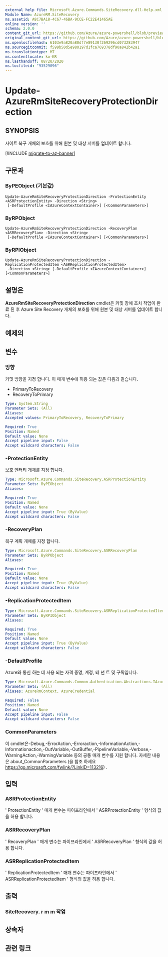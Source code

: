 ```yaml
---
external help file: Microsoft.Azure.Commands.SiteRecovery.dll-Help.xml
Module Name: AzureRM.SiteRecovery
ms.assetid: A8C7BA18-4C67-46BA-9CCE-FC22E41465AE
online version: ''
schema: 2.0.0
content_git_url: https://github.com/Azure/azure-powershell/blob/preview/src/ResourceManager/SiteRecovery/Commands.SiteRecovery/help/Update-AzureRmSiteRecoveryProtectionDirection.md
original_content_git_url: https://github.com/Azure/azure-powershell/blob/preview/src/ResourceManager/SiteRecovery/Commands.SiteRecovery/help/Update-AzureRmSiteRecoveryProtectionDirection.md
ms.openlocfilehash: 6103e9a820a80df7e89130f269296cd073283947
ms.sourcegitcommit: f599b50d5e980197d1fca769378df90a842b42a1
ms.translationtype: MT
ms.contentlocale: ko-KR
ms.lasthandoff: 08/20/2020
ms.locfileid: "93529096"
---
```

# Update-AzureRmSiteRecoveryProtectionDirection

## SYNOPSIS
사이트 복구 개체의 보호를 위해 원본 및 대상 서버를 업데이트 합니다.

[!INCLUDE [migrate-to-az-banner](../../includes/migrate-to-az-banner.md)]

## 구문과

### ByPEObject (기본값)
```
Update-AzureRmSiteRecoveryProtectionDirection -ProtectionEntity <ASRProtectionEntity> -Direction <String>
 [-DefaultProfile <IAzureContextContainer>] [<CommonParameters>]
```

### ByRPObject
```
Update-AzureRmSiteRecoveryProtectionDirection -RecoveryPlan <ASRRecoveryPlan> -Direction <String>
 [-DefaultProfile <IAzureContextContainer>] [<CommonParameters>]
```

### ByRPIObject
```
Update-AzureRmSiteRecoveryProtectionDirection -ReplicationProtectedItem <ASRReplicationProtectedItem>
 -Direction <String> [-DefaultProfile <IAzureContextContainer>] [<CommonParameters>]
```

## 설명은
**AzureRmSiteRecoveryProtectionDirection** cmdlet은 커밋 장애 조치 작업이 완료 된 후 Azure Site Recovery 개체의 보호를 위해 원본 및 대상 서버를 업데이트 합니다.

## 예제의

## 변수

### 방향
커밋 방향을 지정 합니다.
이 매개 변수에 허용 되는 값은 다음과 같습니다.

- PrimaryToRecovery
- RecoveryToPrimary

```yaml
Type: System.String
Parameter Sets: (All)
Aliases: 
Accepted values: PrimaryToRecovery, RecoveryToPrimary

Required: True
Position: Named
Default value: None
Accept pipeline input: False
Accept wildcard characters: False
```

### -ProtectionEntity
보호 엔터티 개체를 지정 합니다.

```yaml
Type: Microsoft.Azure.Commands.SiteRecovery.ASRProtectionEntity
Parameter Sets: ByPEObject
Aliases: 

Required: True
Position: Named
Default value: None
Accept pipeline input: True (ByValue)
Accept wildcard characters: False
```

### -RecoveryPlan
복구 계획 개체를 지정 합니다.

```yaml
Type: Microsoft.Azure.Commands.SiteRecovery.ASRRecoveryPlan
Parameter Sets: ByRPObject
Aliases: 

Required: True
Position: Named
Default value: None
Accept pipeline input: True (ByValue)
Accept wildcard characters: False
```

### -ReplicationProtectedItem
```yaml
Type: Microsoft.Azure.Commands.SiteRecovery.ASRReplicationProtectedItem
Parameter Sets: ByRPIObject
Aliases: 

Required: True
Position: Named
Default value: None
Accept pipeline input: True (ByValue)
Accept wildcard characters: False
```

### -DefaultProfile
Azure와 통신 하는 데 사용 되는 자격 증명, 계정, 테 넌 트 및 구독입니다.

```yaml
Type: Microsoft.Azure.Commands.Common.Authentication.Abstractions.IAzureContextContainer
Parameter Sets: (All)
Aliases: AzureRmContext, AzureCredential

Required: False
Position: Named
Default value: None
Accept pipeline input: False
Accept wildcard characters: False
```

### CommonParameters
이 cmdlet은-Debug,-ErrorAction,-Erroraction,-InformationAction,-Informationaction,-OutVariable,-OutBuffer,-PipelineVariable,-Verbose,-WarningAction,-WarningVariable 등의 공통 매개 변수를 지원 합니다. 자세한 내용은 about_CommonParameters (을 참조 하세요 https://go.microsoft.com/fwlink/?LinkID=113216) .

## 입력

### ASRProtectionEntity
' ProtectionEntity ' 매개 변수는 파이프라인에서 ' ASRProtectionEntity ' 형식의 값을 허용 합니다.

### ASRRecoveryPlan
' RecoveryPlan ' 매개 변수는 파이프라인에서 ' ASRRecoveryPlan ' 형식의 값을 허용 합니다.

### ASRReplicationProtectedItem
' ReplicationProtectedItem ' 매개 변수는 파이프라인에서 ' ASRReplicationProtectedItem ' 형식의 값을 허용 합니다.

## 출력

### SiteRecovery. r m m 작업

## 상속자

## 관련 링크

